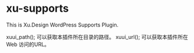 xu-supports
===========

This is Xu.Design WordPress Supports Plugin.

xuui_path(); 可以获取本插件所在目录的路径。
xuui_url(); 可以获取本插件所在 Web 访问的URL。